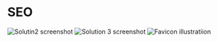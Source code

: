 # SEO
![Solutin2 screenshot](https://github.com/Uday4545/SEO/assets/100724584/aebbe9bb-ad1a-400a-851d-31a441b5f5d7)
![Solution 3 screenshot](https://github.com/Uday4545/SEO/assets/100724584/c5f2b117-a22f-4923-94b3-d48480861da1)
![Favicon illustratiion](https://github.com/Uday4545/SEO/assets/100724584/7beb5139-9fe0-4f62-bf1d-d31dd4439525)
